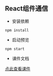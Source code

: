 ## React组件通信
- 安装依赖

```
npm install
```

- 启动预览

```
npm start
```

- 课件文档

[点此查看课件](./courseware/ReactState.md)